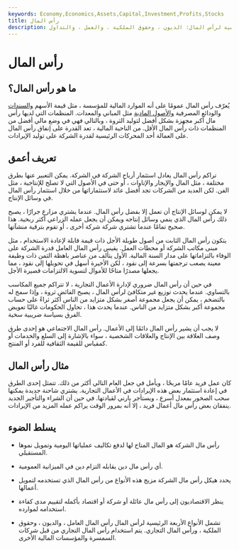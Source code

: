 ```yaml
---
keywords: Economy,Economics,Assets,Capital,Investment,Profits,Stocks
title: رأس المال
description: رأس المال هو أصل مالي يأتي عادة بتكلفة. نناقش هنا الأنواع الأربعة الرئيسية لرأس المال: الديون ، وحقوق الملكية ، والعمل ، والتداول.
---
```


# رأس المال
## ما هو رأس المال؟

يُعرّف رأس المال عمومًا على أنه الموارد المالية للمؤسسة ، مثل قيمة الأسهم [والسندات](/bond) والودائع المصرفية [والأصول المادية](/assets) مثل المباني والمعدات. المنظمات التي لديها رأس مال أكبر مجهزة بشكل أفضل لتوليد الثروة ، وبالتالي فهي في وضع مالي أفضل من المنظمات ذات رأس المال الأقل. من الناحية المالية ، تعد القدرة على إنفاق رأس المال على العمالة أحد المحركات الرئيسية لقدرة الشركة على توليد الإيرادات.

## تعريف أعمق

تراكم رأس المال يعادل استثمار أرباح الشركة في الشركة. يمكن التعبير عنها بطرق مختلفة ، مثل المال والإيجار والإتاوات ، أو حتى في الأصول التي لا تصلح للإنتاجية ، مثل الفن. لكن العديد من الشركات تجد أفضل عائد لاستثماراتها من خلال استثمار رأس المال في وسائل الإنتاج.

لا يمكن لوسائل الإنتاج أن تعمل إلا بفضل رأس المال. عندما يشتري مزارع جرارًا ، يصبح ذلك رأس المال الذي ينمي وسائل إنتاجه ويمكن أن يجعل عمله الزراعي أكثر ربحية. هذا صحيح تمامًا عندما تشتري شركة شركة أخرى ، أو تقوم بترقية منشآتها.

يتكون رأس المال الثابت من أصول طويلة الأجل ذات قيمة قابلة لإعادة الاستخدام ، مثل مبنى مكاتب الشركة أو محطات العمل. يقيس رأس المال العامل قدرة الشركة على الوفاء بالتزاماتها على مدار السنة المالية. الأول يتألف من عناصر باهظة الثمن ذات وظيفة معينة يصعب ترجمتها بسرعة إلى نقود ، لكن الأخيرة أسهل في تحويلها إلى نقود ، مما يجعلها مصدرًا متاحًا للأموال لتسوية الالتزامات قصيرة الأجل.

في حين أن رأس المال ضروري لإدارة الأعمال التجارية ، لا تتراكم جميع المكاسب بالتساوي. عندما يحدث توزيع غير متكافئ لرأس المال ، يصبح الفائض ثروة ، وإذا سمح له بالتضخم ، يمكن أن يجعل مجموعة أصغر بشكل متزايد من الناس أكثر ثراءً على حساب مجموعة أكبر بشكل متزايد من الناس. عندما يحدث هذا ، تحاول الحكومات غالبًا تعويض الفرق بسياسة ضريبية سخية.

لا يجب أن يشير رأس المال دائمًا إلى الأعمال. رأس المال الاجتماعي هو إحدى طرق وصف العلاقة بين الإنتاج والعلاقات الشخصية ، سواء بالإشارة إلى السلع والخدمات أو كمقياس للقيمة الثقافية للفرد أو المنتج.

## مثال رأس المال

كان عمل فريد عامًا مربحًا ، ويأمل في جعل العام التالي أكثر من ذلك. تتمثل إحدى الطرق في إعادة استثمار بعض هذه الإيرادات في الأعمال التجارية. يشتري شاحنة جديدة يمكنها سحب الصخور بمعدل أسرع ، ويستأجر بارني لقيادتها. في حين أن الشراء والتأجير الجديد ينفقان بعض رأس مال أعمال فريد ، إلا أنه بمرور الوقت يراكم عمله المزيد من الإيرادات.

## يسلط الضوء

- رأس مال الشركة هو المال المتاح لها لدفع تكاليف عملياتها اليومية وتمويل نموها المستقبلي.

- أي رأس مال دين يقابله التزام دين في الميزانية العمومية.

- يحدد هيكل رأس مال الشركة مزيج هذه الأنواع من رأس المال الذي تستخدمه لتمويل أعمالها.

- ينظر الاقتصاديون إلى رأس مال عائلة أو شركة أو اقتصاد بأكمله لتقييم مدى كفاءة استخدامه لموارده.

- تشمل الأنواع الأربعة الرئيسية لرأس المال رأس المال العامل ، والديون ، وحقوق الملكية ، ورأس المال التجاري. يتم استخدام رأس المال التجاري من قبل شركات السمسرة والمؤسسات المالية الأخرى.

